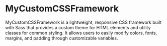 # MyCustomCSSFramework

MyCustomCSSFramework is a lightweight, responsive CSS framework built with Sass that provides a custom theme for HTML elements and utility classes for common styling. It allows users to easily modify colors, fonts, margins, and padding through customizable variables.
